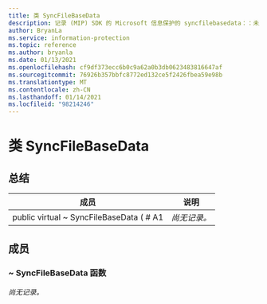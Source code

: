 ```yaml
---
title: 类 SyncFileBaseData
description: 记录 (MIP) SDK 的 Microsoft 信息保护的 syncfilebasedata：：未定义的类。
author: BryanLa
ms.service: information-protection
ms.topic: reference
ms.author: bryanla
ms.date: 01/13/2021
ms.openlocfilehash: cf9df373ecc6b0c9a62a0b3db0623483816647af
ms.sourcegitcommit: 76926b357bbfc8772ed132ce5f2426fbea59e98b
ms.translationtype: MT
ms.contentlocale: zh-CN
ms.lasthandoff: 01/14/2021
ms.locfileid: "98214246"
---
```

# <a name="class-syncfilebasedata"></a>类 SyncFileBaseData 
  
## <a name="summary"></a>总结
 成员                        | 说明                                
--------------------------------|---------------------------------------------
public virtual ~ SyncFileBaseData ( # A1  | _尚无记录。_
  
## <a name="members"></a>成员
  
### <a name="syncfilebasedata-function"></a>~ SyncFileBaseData 函数
_尚无记录。_
